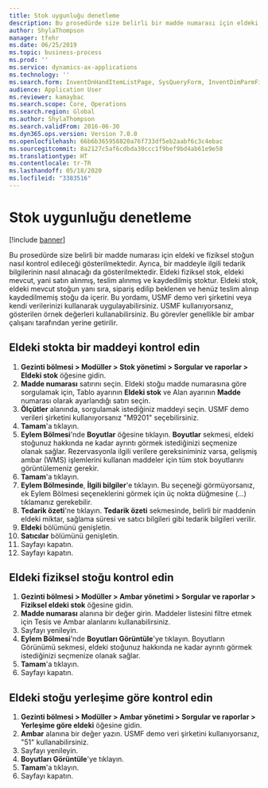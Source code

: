 ```yaml
---
title: Stok uygunluğu denetleme
description: Bu prosedürde size belirli bir madde numarası için eldeki ve fiziksel stoğun nasıl kontrol edileceği gösterilmektedir.
author: ShylaThompson
manager: tfehr
ms.date: 06/25/2019
ms.topic: business-process
ms.prod: ''
ms.service: dynamics-ax-applications
ms.technology: ''
ms.search.form: InventOnHandItemListPage, SysQueryForm, InventDimParmFixed, InventSupply, DefaultDashboard, WHSInventPhysicalOnhand, WHSOnHand
audience: Application User
ms.reviewer: kamaybac
ms.search.scope: Core, Operations
ms.search.region: Global
ms.author: ShylaThompson
ms.search.validFrom: 2016-06-30
ms.dyn365.ops.version: Version 7.0.0
ms.openlocfilehash: 66b6b365958820a76f733df5eb2aabf6c3c4ebac
ms.sourcegitcommit: 8a2127c5af6cdbda30ccc1f9bef9bd4ab61e9e50
ms.translationtype: HT
ms.contentlocale: tr-TR
ms.lasthandoff: 05/18/2020
ms.locfileid: "3383516"
---
```

# <a name="check-the-availability-of-stock"></a>Stok uygunluğu denetleme

[!include [banner](../../includes/banner.md)]

Bu prosedürde size belirli bir madde numarası için eldeki ve fiziksel stoğun nasıl kontrol edileceği gösterilmektedir. Ayrıca, bir maddeyle ilgili tedarik bilgilerinin nasıl alınacağı da gösterilmektedir. Eldeki fiziksel stok, eldeki mevcut, yani satın alınmış, teslim alınmış ve kaydedilmiş stoktur. Eldeki stok, eldeki mevcut stoğun yanı sıra, sipariş edilip beklenen ve henüz teslim alınıp kaydedilmemiş stoğu da içerir. Bu yordamı, USMF demo veri şirketini veya kendi verilerinizi kullanarak uygulayabilirsiniz. USMF kullanıyorsanız, gösterilen örnek değerleri kullanabilirsiniz. Bu görevler genellikle bir ambar çalışanı tarafından yerine getirilir.


## <a name="check-on-hand-inventory-for-an-item"></a>Eldeki stokta bir maddeyi kontrol edin
1. **Gezinti bölmesi > Modüller > Stok yönetimi > Sorgular ve raporlar > Eldeki stok** öğesine gidin.
2. **Madde numarası** satırını seçin. Eldeki stoğu madde numarasına göre sorgulamak için, Tablo ayarının **Eldeki stok** ve Alan ayarının **Madde** numarası olarak ayarlandığı satırı seçin.
3. **Ölçütler**  alanında, sorgulamak istediğiniz maddeyi seçin. USMF demo verileri şirketini kullanıyorsanız "M9201" seçebilirsiniz.  
4. **Tamam**'a tıklayın.
5. **Eylem Bölmesi**'nde **Boyutlar** öğesine tıklayın. **Boyutlar** sekmesi, eldeki stoğunuz hakkında ne kadar ayrıntı görmek istediğinizi seçmenize olanak sağlar. Rezervasyonla ilgili verilere gereksiniminiz varsa, gelişmiş ambar (WMS) işlemlerini kullanan maddeler için tüm stok boyutlarını görüntülemeniz gerekir.
6. **Tamam**'a tıklayın.
7. **Eylem Bölmesinde**, **İlgili bilgiler**'e tıklayın. Bu seçeneği görmüyorsanız, ek Eylem Bölmesi seçeneklerini görmek için üç nokta düğmesine (...) tıklamanız gerekebilir.
8. **Tedarik özeti**'ne tıklayın. **Tedarik özeti** sekmesinde, belirli bir maddenin eldeki miktar, sağlama süresi ve satıcı bilgileri gibi tedarik bilgileri verilir.  
9. **Eldeki** bölümünü genişletin.
10. **Satıcılar** bölümünü genişletin.
11. Sayfayı kapatın.
12. Sayfayı kapatın.

## <a name="check-physical-on-hand-inventory"></a>Eldeki fiziksel stoğu kontrol edin
1. **Gezinti bölmesi > Modüller > Ambar yönetimi > Sorgular ve raporlar > Fiziksel eldeki stok** öğesine gidin.
2. **Madde numarası** alanına bir değer girin. Maddeler listesini filtre etmek için Tesis ve Ambar alanlarını kullanabilirsiniz. 
3. Sayfayı yenileyin.
4. **Eylem Bölmesi**'nde **Boyutları Görüntüle**'ye tıklayın. Boyutların Görünümü sekmesi, eldeki stoğunuz hakkında ne kadar ayrıntı görmek istediğinizi seçmenize olanak sağlar.
5. **Tamam**'a tıklayın.
6. Sayfayı kapatın.

## <a name="check-on-hand-inventory-by-location"></a>Eldeki stoğu yerleşime göre kontrol edin
1. **Gezinti bölmesi > Modüller > Ambar yönetimi > Sorgular ve raporlar > Yerleşime göre eldeki** öğesine gidin.
2. **Ambar** alanına bir değer yazın. USMF demo veri şirketini kullanıyorsanız, "51" kullanabilirsiniz.  
3. Sayfayı yenileyin.
4. **Boyutları Görüntüle**'ye tıklayın.
5. **Tamam**'a tıklayın.
6. Sayfayı kapatın.

